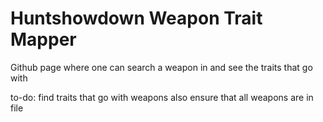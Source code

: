# Huntshowdown Weapon Trait Mapper
Github page where one can search a weapon in  and see the traits that go with

to-do:
    find traits that go with weapons
    also ensure that all weapons are in file